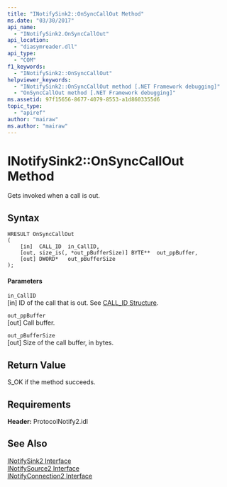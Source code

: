 ```yaml
---
title: "INotifySink2::OnSyncCallOut Method"
ms.date: "03/30/2017"
api_name: 
  - "INotifySink2.OnSyncCallOut"
api_location: 
  - "diasymreader.dll"
api_type: 
  - "COM"
f1_keywords: 
  - "INotifySink2::OnSyncCallOut"
helpviewer_keywords: 
  - "INotifySink2::OnSyncCallOut method [.NET Framework debugging]"
  - "OnSyncCallOut method [.NET Framework debugging]"
ms.assetid: 97f15656-8677-4079-8553-a1d8603355d6
topic_type: 
  - "apiref"
author: "mairaw"
ms.author: "mairaw"
---
```

# INotifySink2::OnSyncCallOut Method
Gets invoked when a call is out.  
  
## Syntax  
  
```  
HRESULT OnSyncCallOut  
(  
    [in]  CALL_ID  in_CallID,  
    [out, size_is(, *out_pBufferSize)] BYTE**  out_ppBuffer,  
    [out] DWORD*   out_pBufferSize  
);  
```  
  
#### Parameters  
 `in_CallID`  
 [in] ID of the call that is out. See [CALL_ID Structure](../../../../docs/framework/unmanaged-api/diagnostics/call-id-structure.md).  
  
 `out_ppBuffer`  
 [out] Call buffer.  
  
 `out_pBufferSize`  
 [out] Size of the call buffer, in bytes.  
  
## Return Value  
 S_OK if the method succeeds.  
  
## Requirements  
 **Header:** ProtocolNotify2.idl  
  
## See Also  
 [INotifySink2 Interface](../../../../docs/framework/unmanaged-api/diagnostics/inotifysink2-interface.md)  
 [INotifySource2 Interface](../../../../docs/framework/unmanaged-api/diagnostics/inotifysource2-interface.md)  
 [INotifyConnection2 Interface](../../../../docs/framework/unmanaged-api/diagnostics/inotifyconnection2-interface.md)
